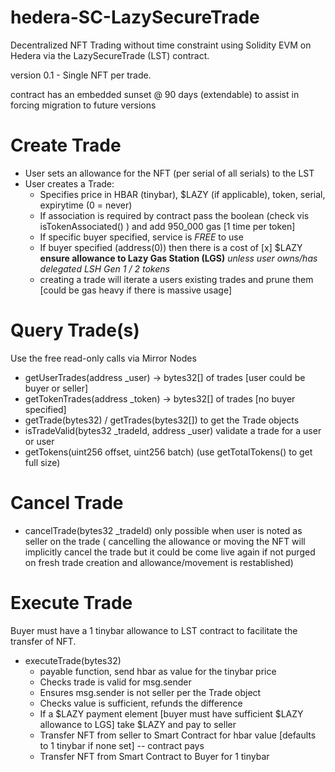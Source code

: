 # hedera-SC-LazySecureTrade
Decentralized NFT Trading without time constraint using Solidity EVM on Hedera via the LazySecureTrade (LST) contract.

version 0.1 - Single NFT per trade.

contract has an embedded sunset @ 90 days (extendable) to assist in forcing migration to future versions

# Create Trade
- User sets an allowance for the NFT (per serial of all serials) to the LST
- User creates a Trade:
	- Specifies price in HBAR (tinybar), $LAZY (if applicable), token, serial, expirytime (0 = never)
	- If association is required by contract pass the boolean (check vis isTokenAssociated() ) and add 950_000 gas [1 time per token]
	- If specific buyer specified, service is *FREE* to use
	- If <any> buyer specified (address(0)) then there is a cost of [x] $LAZY **ensure allowance to Lazy Gas Station (LGS)** *unless user owns/has delegated LSH Gen 1 / 2 tokens*
	- creating a trade will iterate a users existing trades and prune them [could be gas heavy if there is massive usage]

# Query Trade(s)
Use the free read-only calls via Mirror Nodes
- getUserTrades(address _user) -> bytes32[] of trades [user could be buyer or seller]
- getTokenTrades(address _token) -> bytes32[] of trades [no buyer specified]
- getTrade(bytes32) / getTrades(bytes32[]) to get the Trade objects
- isTradeValid(bytes32 _tradeId, address _user) validate a trade for a user or <any> user
- getTokens(uint256 offset, uint256 batch) (use getTotalTokens() to get full size)

# Cancel Trade
- cancelTrade(bytes32 _tradeId) only possible when user is noted as seller on the trade
( cancelling the allowance or moving the NFT will implicitly cancel the trade but it could be come live again if
not purged on fresh trade creation and allowance/movement is restablished)

# Execute Trade
Buyer must have a 1 tinybar allowance to LST contract to facilitate the transfer of NFT.
- executeTrade(bytes32)
	- payable function, send hbar as value for the tinybar price
	- Checks trade is valid for msg.sender
	- Ensures msg.sender is not seller per the Trade object
	- Checks value is sufficient, refunds the difference
	- If a $LAZY payment element [buyer must have sufficient $LAZY allowance to LGS] take $LAZY and pay to seller
	- Transfer NFT from seller to Smart Contract for hbar value [defaults to 1 tinybar if none set] -- contract pays
	- Transfer NFT from Smart Contract to Buyer for 1 tinybar
